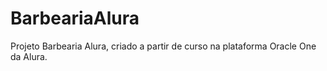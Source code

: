 # BarbeariaAlura
 Projeto Barbearia Alura, criado a partir de curso na plataforma Oracle One da Alura. 
